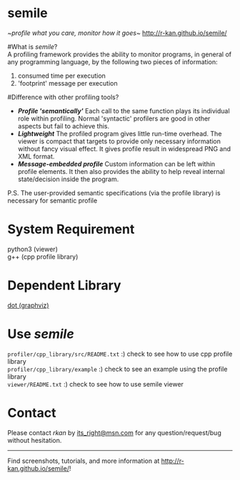 # semile
_~profile what you care, monitor how it goes~_ http://r-kan.github.io/semile/

#What is _semile_?  
A profiling framework provides the ability to monitor programs, in general of any programming language, by the following two pieces of information:  
1. consumed time per execution  
2. 'footprint' message per execution  

#Difference with other profiling tools?  
* **_Profile 'semantically'_**  Each call to the same function plays its individual role within profiling. Normal 'syntactic' profilers are good in other aspects but fail to achieve this.  
* **_Lightweight_**  The profiled program gives little run-time overhead. The viewer is compact that targets to provide only necessary information without fancy visual effect. It gives profile result in widespread PNG and XML format.  
* **_Message-embedded profile_**  Custom information can be left within profile elements. It then also provides the ability to help reveal internal state/decision inside the program.  

P.S. The user-provided semantic specifications (via the profile library) is necessary for semantic profile  

# System Requirement
python3 (viewer)   
g++ (cpp profile library)  

# Dependent Library
<a href="http://www.graphviz.org" target="_blank">dot (graphviz)</a>   

# Use _semile_
`profiler/cpp_library/src/README.txt` :) check to see how to use cpp profile library  
`profiler/cpp_library/example`  :) check to see an example using the profile library  
`viewer/README.txt` :) check to see how to use semile viewer

# Contact  
Please contact *rkan* by its_right@msn.com for any question/request/bug without hesitation. 

***
Find screenshots, tutorials, and more information at http://r-kan.github.io/semile/!
